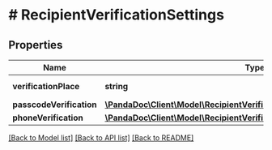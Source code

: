 # # RecipientVerificationSettings

## Properties

Name | Type | Description | Notes
------------ | ------------- | ------------- | -------------
**verificationPlace** | **string** | Verification place | [optional]
**passcodeVerification** | [**\PandaDoc\Client\Model\RecipientVerificationSettingsPasscodeVerification**](RecipientVerificationSettingsPasscodeVerification.md) |  | [optional]
**phoneVerification** | [**\PandaDoc\Client\Model\RecipientVerificationSettingsPhoneVerification**](RecipientVerificationSettingsPhoneVerification.md) |  | [optional]

[[Back to Model list]](../../README.md#models) [[Back to API list]](../../README.md#endpoints) [[Back to README]](../../README.md)
